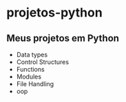# projetos-python
Meus projetos em __Python__ 
---
- Data types
- Control Structures
- Functions
- Modules
- File Handling
- oop


